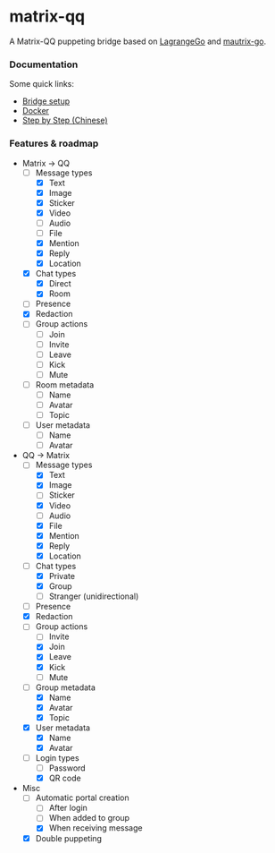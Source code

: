 # matrix-qq
A Matrix-QQ puppeting bridge based on [LagrangeGo](https://github.com/LagrangeDev/LagrangeGo) and [mautrix-go](https://github.com/mautrix/go).

### Documentation

Some quick links:

* [Bridge setup](https://docs.mau.fi/bridges/go/setup.html)
* [Docker](https://hub.docker.com/r/lxduo/matrix-qq)
* [Step by Step (Chinese)](https://duo.github.io/posts/matrix-qq-wechat/)

### Features & roadmap

* Matrix → QQ
  * [ ] Message types
    * [x] Text
    * [x] Image
    * [x] Sticker
    * [x] Video
    * [ ] Audio
    * [ ] File
    * [x] Mention
    * [x] Reply
    * [x] Location
  * [x] Chat types
	  * [x] Direct
	  * [x] Room
  * [ ] Presence
  * [x] Redaction
  * [ ] Group actions
    * [ ] Join
    * [ ] Invite
    * [ ] Leave
    * [ ] Kick
    * [ ] Mute
  * [ ] Room metadata
    * [ ] Name
    * [ ] Avatar
    * [ ] Topic
  * [ ] User metadata
    * [ ] Name
    * [ ] Avatar

* QQ → Matrix
  * [ ] Message types
    * [x] Text
    * [x] Image
    * [ ] Sticker
    * [x] Video
    * [ ] Audio
    * [x] File
    * [x] Mention
    * [x] Reply
    * [x] Location
  * [ ] Chat types
    * [x] Private
    * [x] Group
    * [ ] Stranger (unidirectional)
  * [ ] Presence
  * [x] Redaction
  * [ ] Group actions
    * [ ] Invite
    * [x] Join
    * [x] Leave
    * [x] Kick
    * [ ] Mute
  * [ ] Group metadata
    * [x] Name
    * [x] Avatar
    * [x] Topic
  * [x] User metadata
    * [x] Name
    * [x] Avatar
  * [ ] Login types
	  * [ ] Password
	  * [x] QR code

* Misc
  * [ ] Automatic portal creation
    * [ ] After login
    * [ ] When added to group
    * [x] When receiving message
  * [x] Double puppeting
